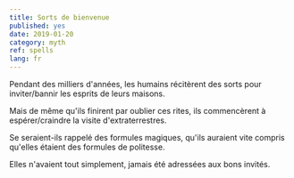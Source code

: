 ```yaml
---
title: Sorts de bienvenue
published: yes
date: 2019-01-20
category: myth
ref: spells
lang: fr
---
```


Pendant des milliers d'années, les humains récitèrent des sorts pour inviter/bannir les esprits de leurs maisons.

Mais de même qu'ils finirent par oublier ces rites, ils commencèrent à espérer/craindre la visite d'extraterrestres.

Se seraient-ils rappelé des formules magiques, qu'ils auraient vite compris qu'elles étaient des formules de politesse. 

Elles n'avaient tout simplement, jamais été adressées aux bons invités.
